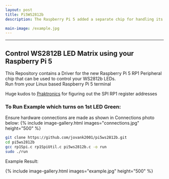 ```yaml
---
layout: post
title: Pi5WS2812b
description: The Raspberry Pi 5 added a separate chip for handling its peripherals (RP1) which none of the previous Pi models had. Pre-existing Open Source packages that controlled WS2812b LEDs are now obsolete. This repo enables control of the popular WS2812b LEDs using the SPI MOSI pin on your Pi5.

main-image: /example.jpg
---
```


---
## Control WS2812B LED Matrix using your Raspberry Pi 5
This Repository contains a Driver for the new Raspberry Pi 5 RP1 Peripheral chip that can be used to control your WS2812b LEDs.  
Run from your Linux based Raspberry Pi 5 terminal

Huge kudos to [Praktronics](https://github.com/praktronics) for figuring out the SPI RP1 register addresses


### To Run Example which turns on 1st LED Green:
Ensure hardware connections are made as shown in Connections photo below:
{% include image-gallery.html images="connections.jpg" height="500" %}  

```bash
git clone https://github.com/jovank2001/pi5ws2812b.git
cd pi5ws2812b
gcc rp1Spi.c rp1SpiUtil.c pi5ws2812b.c -o run
sudo ./run
```

Example Result:

{% include image-gallery.html images="example.jpg" height="500" %}  

